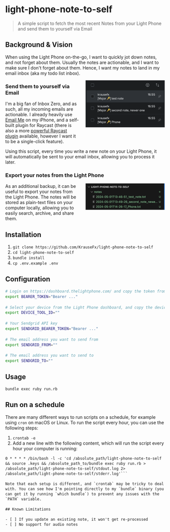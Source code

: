 # light-phone-note-to-self

> A simple script to fetch the most recent Notes from your Light Phone and send them to yourself via Email

## Background & Vision

When using the Light Phone on-the-go, I want to quickly jot down notes, and not forget about them. Usually the notes are actionable, and I want to make sure I don't forget about them. Hence, I want my notes to land in my email inbox (aka my todo list inbox).

<img src="screenshots/mail_to_self.png" width="250" align="right" style="margin-left: 20px; margin-bottom: 20px;">

### Send them to yourself via Email

I'm a big fan of Inbox Zero, and as such, all my incoming emails are actionable. I already heavily use [Email Me](https://apps.apple.com/de/app/note-taking-email-me/id1090744587) on my iPhone, and a self-built plugin for Raycast (there is also a more [powerful Raycast plugin](https://www.raycast.com/peduarte/dash-off) available, however I want it to be a single-click feature).

Using this script, every time you write a new note on your Light Phone, it will automatically be sent to your email inbox, allowing you to process it later.

### Export your notes from the Light Phone

<img src="screenshots/exported_notes.png" width="250" align="right" style="margin-left: 20px; margin-bottom: 20px;">

As an additional backup, it can be useful to export your notes from the Light Phone. The notes will be stored as plain-text files on your computer locally, allowing you to easily search, archive, and share them.

## Installation

1. `git clone https://github.com/KrauseFx/light-phone-note-to-self`
1. `cd light-phone-note-to-self`
1. `bundle install`
1. `cp .env.example .env`

## Configuration

```sh
# Login on https://dashboard.thelightphone.com/ and copy the token from the network tab, including the "Bearer " prefix
export BEARER_TOKEN="Bearer ..."

# Select your device from the Light Phone dashboard, and copy the device ID from the URL
export DEVICE_TOOL_ID=""

# Your Sendgrid API key
export SENDGRID_BEARER_TOKEN="Bearer ..."

# The email address you want to send from
export SENDGRID_FROM=""

# The email address you want to send to
export SENDGRID_TO=""
```

## Usage

```sh
bundle exec ruby run.rb
```

## Run on a schedule

There are many different ways to run scripts on a schedule, for example using `cron` on macOS or Linux. To run the script every hour, you can use the following steps:

1. `crontab -e`
1. Add a new line with the following content, which will run the script every hour your computer is running:
```
0 * * * * /bin/bash -l -c 'cd /absolute_path/light-phone-note-to-self && source .keys && /absolute_path_to/bundle exec ruby run.rb > /absolute_path/light-phone-note-to-self/stdout.log 2> /absolute_path/light-phone-note-to-self/stderr.log'```

Note that each setup is different, and `crontab` may be tricky to deal with. You can see how I'm pointing directly to my `bundle` binary (you can get it by running `which bundle`) to prevent any issues with the `PATH` variable.

## Known Limitations

- [ ] If you update an existing note, it won't get re-processed
- [ ] No support for audio notes
